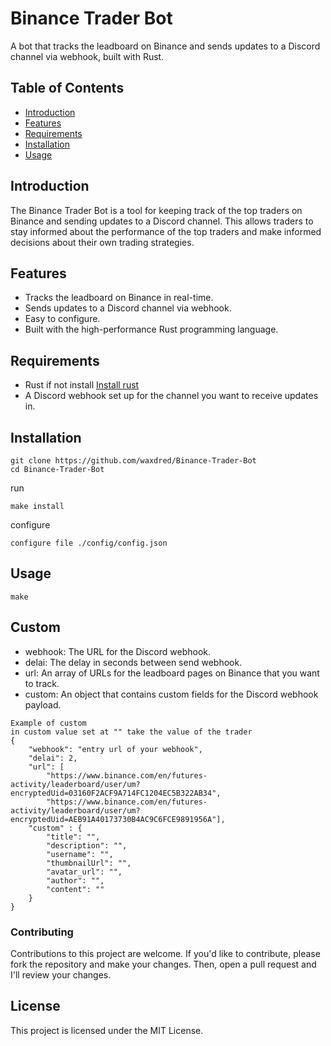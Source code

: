 # Binance Trader Bot
A bot that tracks the leadboard on Binance and sends updates to a Discord channel via webhook, built with Rust.

## Table of Contents
- [Introduction](#Introduction)
- [Features](#Features)
- [Requirements](#Requirements)
- [Installation](#Installation)
- [Usage](#Usage)

## Introduction
The Binance Trader Bot is a tool for keeping track of the top traders on Binance and sending updates to a Discord channel. This allows traders to stay informed about the performance of the top traders and make informed decisions about their own trading strategies.

## Features
- Tracks the leadboard on Binance in real-time.
- Sends updates to a Discord channel via webhook.
- Easy to configure.
- Built with the high-performance Rust programming language.

## Requirements
- Rust if not install [Install rust](https://www.rust-lang.org/tools/install)
- A Discord webhook set up for the channel you want to receive updates in.

## Installation
```
git clone https://github.com/waxdred/Binance-Trader-Bot
cd Binance-Trader-Bot
```
run
```
make install
```
configure
```
configure file ./config/config.json
```

## Usage
```
make
```

## Custom
- webhook: The URL for the Discord webhook.
- delai: The delay in seconds between send webhook.
- url: An array of URLs for the leadboard pages on Binance that you want to track.
- custom: An object that contains custom fields for the Discord webhook payload.
```
Example of custom
in custom value set at "" take the value of the trader
{
    "webhook": "entry url of your webhook",
    "delai": 2,
    "url": [
        "https://www.binance.com/en/futures-activity/leaderboard/user/um?encryptedUid=03160F2ACF9A714FC1204EC5B322AB34",
        "https://www.binance.com/en/futures-activity/leaderboard/user/um?encryptedUid=AEB91A40173730B4AC9C6FCE9891956A"],
    "custom" : {
        "title": "",
        "description": "",
        "username": "",
        "thumbnailUrl": "",
        "avatar_url": "",
        "author": "",
        "content": ""
    }
}
```

### Contributing
Contributions to this project are welcome. If you'd like to contribute, please fork the repository and make your changes. Then, open a pull request and I'll review your changes.

## License
This project is licensed under the MIT License.
